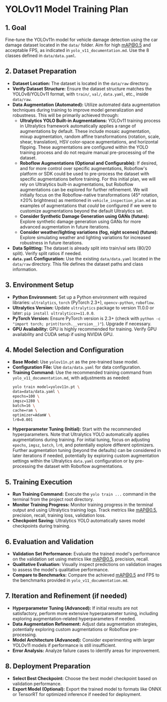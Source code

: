 # YOLOv11 Model Training Plan

## 1. Goal

Fine-tune the YOLOv11n model for vehicle damage detection using the car damage dataset located in the `data/` folder. Aim for high mAP@0.5 and acceptable FPS, as indicated in `yolo_v11_documentation.md`. Use the 8 classes defined in `data/data.yaml`.

## 2. Dataset Preparation

- **Dataset Location:** The dataset is located in the `data/raw` directory.
- **Verify Dataset Structure:** Ensure the dataset structure matches the YOLOv8/YOLOv11 format, with `train/`, `val/`, `data.yaml`, etc., inside `data/raw`.
- **Data Augmentation (Automated):** Utilize automated data augmentation techniques during training to improve model generalization and robustness. This will be primarily achieved through:
  - **Ultralytics YOLO Built-in Augmentations:** YOLOv11 training process in Ultralytics framework automatically applies a range of augmentations by default. These include mosaic augmentation, mixup augmentation, random affine transformations (rotation, scale, shear, translation), HSV color-space augmentations, and horizontal flipping. These augmentations are configured within the YOLO training process and do not require manual pre-processing of the dataset.
  - **Roboflow Augmentations (Optional and Configurable):** If desired, and for more control over specific augmentations, Roboflow's platform or SDK could be used to pre-process the dataset with specific augmentations before training. For this initial plan, we will rely on Ultralytics built-in augmentations, but Roboflow augmentations can be explored for further refinement. We will initially focus on the Roboflow-native transformations (45° rotation, ±20% brightness) as mentioned in `vehicle_inspection_plan.md` as examples of augmentations that _could_ be configured if we were to customize augmentations beyond the default Ultralytics set.
  - **Consider Synthetic Damage Generation using GANs (future):** Explore synthetic damage generation using GANs for more advanced augmentation in future iterations.
  - **Consider weather/lighting variations (fog, night scenes) (future):** Explore simulating weather and lighting variations for increased robustness in future iterations.
- **Data Splitting:** The dataset is already split into train/val sets (80/20 split). Verify split ratios if needed.
- **`data.yaml` Configuration:** Use the existing `data/data.yaml` located in the `data/raw` directory. This file defines the dataset paths and class information.

## 3. Environment Setup

- **Python Environment:** Set up a Python environment with required libraries: `ultralytics`, `torch` (PyTorch 2.3+), `opencv-python`, `roboflow`.
- **Ultralytics Version:** Update `ultralytics` package to version 11.0.0 or later: `pip install ultralytics>=11.0.0`.
- **PyTorch Version:** Ensure PyTorch version is 2.3+ (check with `python -c "import torch; print(torch.__version__)"`). Upgrade if necessary.
- **GPU Availability:** GPU is highly recommended for training. Verify GPU availability and CUDA setup if using NVIDIA GPU.

## 4. Model Selection and Configuration

- **Base Model:** Use `yolov11n.pt` as the pre-trained base model.
- **Configuration File:** Use `data/data.yaml` for data configuration.
- **Training Command:** Use the recommended training command from `yolo_v11_documentation.md`, with adjustments as needed:
  ```bash
  yolo train model=yolov11n.pt \
  data=data/data.yaml \
  epochs=100 \
  imgsz=1280 \
  batch=16 \
  cache=ram \
  optimizer=AdamW \
  lr0=0.001
  ```
- **Hyperparameter Tuning (Initial):** Start with the recommended hyperparameters. Note that Ultralytics YOLO automatically applies augmentations during training. For initial tuning, focus on adjusting `epochs`, `imgsz`, `batch`, `lr0`, and potentially explore different optimizers. Further augmentation tuning (beyond the defaults) can be considered in later iterations if needed, potentially by exploring custom augmentation settings within the Ultralytics `data.yaml` configuration or by pre-processing the dataset with Roboflow augmentations.

## 5. Training Execution

- **Run Training Command:** Execute the `yolo train ...` command in the terminal from the project root directory.
- **Monitor Training Progress:** Monitor training progress in the terminal output and using Ultralytics training logs. Track metrics like mAP@0.5, precision, recall, training loss, validation loss.
- **Checkpoint Saving:** Ultralytics YOLO automatically saves model checkpoints during training.

## 6. Evaluation and Validation

- **Validation Set Performance:** Evaluate the trained model's performance on the validation set using metrics like mAP@0.5, precision, recall.
- **Qualitative Evaluation:** Visually inspect predictions on validation images to assess the model's qualitative performance.
- **Compare to Benchmarks:** Compare the achieved mAP@0.5 and FPS to the benchmarks provided in `yolo_v11_documentation.md`.

## 7. Iteration and Refinement (if needed)

- **Hyperparameter Tuning (Advanced):** If initial results are not satisfactory, perform more extensive hyperparameter tuning, including exploring augmentation-related hyperparameters if needed.
- **Data Augmentation Refinement:** Adjust data augmentation strategies, potentially exploring custom augmentations or Roboflow pre-processing.
- **Model Architecture (Advanced):** Consider experimenting with larger YOLOv11 models if performance is still insufficient.
- **Error Analysis:** Analyze failure cases to identify areas for improvement.

## 8. Deployment Preparation

- **Select Best Checkpoint:** Choose the best model checkpoint based on validation performance.
- **Export Model (Optional):** Export the trained model to formats like ONNX or TensorRT for optimized inference if needed for deployment.
